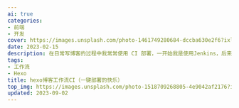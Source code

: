 ```yaml
---
ai: true
categories:
- 前端
- 开发
cover: https://images.unsplash.com/photo-1461749280684-dccba630e2f6?ixlib=rb-4.0.3&auto=format&fit=crop&w=2069&q=80
date: 2023-02-15
description: 在日常写博客的过程中我常常使用 CI 部署，一开始我是使用Jenkins，后来觉得很丑且经常拉库失败
tags:
- 工作流
- Hexo
title: hexo博客工作流CI（一键部署的快乐）
top_img: https://images.unsplash.com/photo-1518709268805-4e9042af2176?ixlib=rb-4.0.3&auto=format&fit=crop&w=2070&q=80
updated: 2023-09-02
---
```

